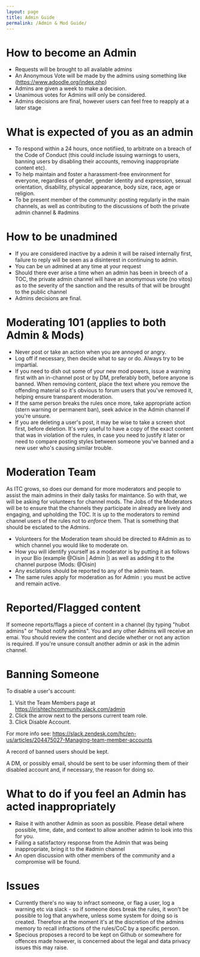 ```yaml
---
layout: page
title: Admin Guide
permalink: /Admin & Mod Guide/
---
```


# How to become an Admin 

- Requests will be brought to all available admins 
- An Anonymous Vote will be made by the admins using something like (https://www.adoodle.org/index.php)
- Admins are given a week to make a decision.
- Unanimous votes for Admins will only be considered. 
- Admins decisions are final, however users can feel free to reapply at a later stage

# What is expected of you as an admin
- To respond within a 24 hours, once notifiied, to arbitrate on a breach of the Code of Conduct (this could include issuing warnings to users, banning users by disabling their accounts, removing inappropriate content etc).
- To help maintain and foster a harassment-free environment for everyone, regardless of gender, gender identity and expression, sexual orientation, disability, physical appearance, body size, race, age or religion.
- To be present member of the community: posting regularly in the main channels, as well as contributing to the discussions of both the private admin channel & #admins

# How to be unadmined

- If you are considered inactive by a admin it will be raised internally first, failure to reply will be seen as a disinterest in continuing to admin.
- You can be un admined at any time at your request
- Should there ever arise a time when an admin has been in breech of a TOC, the private admin channel will have an anomymous vote (no vitos) as to the severity of the sanction and the results of that will be brought to the public channel
- Admins decisions are final.

# Moderating 101 (applies to both Admin & Mods)

- Never post or take an action when you are annoyed or angry.
- Log off if necessary, then decide what to say or do. Always try to be impartial.
- If you need to dish out some of your new mod powers, issue a warning first with an in-channel post or by DM, preferably both, before anyone is banned. When removing content, place the text <admin snip> where you remove the offending material so it's obvious to forum users that you've removed it, helping ensure transparent moderation.
- If the same person breaks the rules once more, take appropriate action (stern warning or permanent ban), seek advice in the Admin channel if you're unsure. 
- If you are deleting a user's post, it may be wise to take a screen shot first, before deletion. It's very useful to have a copy of the exact content that was in violation of the rules, in case you need to justify it later or need to compare posting styles between someone you've banned and a new user who's causing similar trouble.

# Moderation Team

As ITC grows, so does our demand for more moderators and people to assist the main admins in their daily tasks for maintance. So with that, we will be asking for volunteers for channel mods. The Jobs of the Moderators will be to ensure that the channels they participate in already are lively and engaging, and upholding the TOC. It is up to the moderators to remind channel users of the rules not to *enforce* them. That is something that should be esclated to the Admins. 

- Volunteers for the Moderation team should be directed to #Admin as to which channel you would like to moderate on. 
- How you will identify yourself as a moderator is by putting it as follows in your Bio (example @Oisin | Admin |) as well as adding it to the channel purpose (Mods: @Oisin)
- Any esclations should be reported to any of the admin team. 
- The same rules apply for moderation as for Admin : you must be active and remain active.

# Reported/Flagged content

If someone reports/flags a piece of content in a channel (by typing "hubot admins" or "hubot notify admins". You and any other Admins will receive an emai. You should review the content and decide whether or not any action is required. If you're unsure consult another admin or ask in the admin channel.

# Banning Someone

To disable a user's account:

1. Visit the Team Members page at https://irishtechcommunity.slack.com/admin
1. Click the arrow next to the persons current team role.
1. Click Disable Account.

For more info see: https://slack.zendesk.com/hc/en-us/articles/204475027-Managing-team-member-accounts

A record of banned users should be kept.

A DM, or possibly email, should be sent to be user informing them of their disabled account and, if necessary, the reason for doing so.

# What to do if you feel an Admin has acted inappropriately 

- Raise it with another Admin as soon as possible. Please detail where possible, time, date, and context to allow another admin to look into this for you.
- Failing a satisfactory response from the Admin that was being inappropriate, bring it to the #admin channel
- An open discussion with other members of the community and a compromise will be found.

# Issues

- Currently there's no way to infract someone, or flag a user, log a warning etc via slack - so if someone does break the rules, it won't be possible to log that anywhere, unless some system for doing so is created. Therefore at the moment it's at the discretion of the admins memory to recall infractions of the rules/CoC by a specific person.
- Specious proposes a record to be kept on Github or somewhere for offences made however, is concerned about the legal and data privacy issues this may raise.
